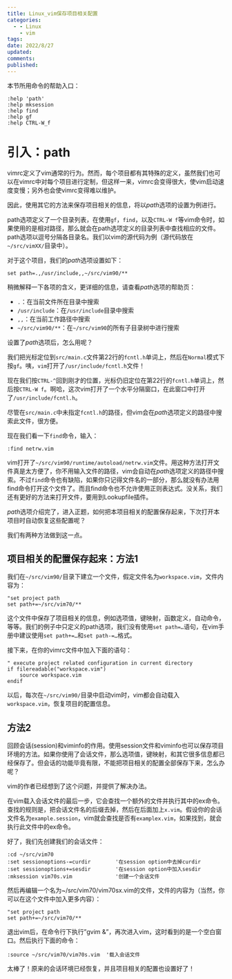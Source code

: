 ```yaml
---
title: Linux_vim保存项目相关配置
categories:
  - - Linux
    - vim
tags: 
date: 2022/8/27
updated: 
comments: 
published:
---
```


本节所用命令的帮助入口：

```
:help 'path'
:help mksession
:help find
:help gf
:help CTRL-W_f
```

# 引入：path

vimrc定义了vim通常的行为。然而，每个项目都有其特殊的定义，虽然我们也可以在vimrc中对每个项目进行定制，但这样一来，vimrc会变得很大，使vim启动速度变慢；另外也会使vimrc变得难以维护。

因此，使用其它的方法来保存项目相关的信息，将以*path*选项的设置为例进行。

path选项定义了一个目录列表，在使用`gf`，`find`，以及`CTRL-W f`等vim命令时，如果使用的是相对路径，那么就会在path选项定义的目录列表中查找相应的文件。path选项以逗号分隔各目录名。我们以vim的源代码为例（源代码放在`~/src/vimXX/`目录中）。

对于这个项目，我们的*path*选项设置如下：

```
set path=.,/usr/include,,~/src/vim90/**
```

稍微解释一下各项的含义，更详细的信息，请查看*path*选项的帮助页：

- `.`：在当前文件所在目录中搜索
- `/usr/include`：在`/usr/include`目录中搜索
- `,,`：在当前工作路径中搜索
- `~/src/vim90/**`：在`~/src/vim90`的所有子目录树中进行搜索

设置了*path*选项后，怎么用呢？

我们把光标定位到`src/main.c`文件第22行的`fcntl.h`单词上，然后在`Normal`模式下按`gf`。咦，`vim`打开了`/usr/include/fcntl.h`文件！

现在我们按`CTRL-^`回到刚才的位置，光标仍旧定位在第22行的`fcntl.h`单词上，然后按`CTRL-W f`。啊哈，这次vim打开了一个水平分隔窗口，在此窗口中打开了`/usr/include/fcntl.h`。

尽管在`src/main.c`中未指定`fcntl.h`的路径，但vim会在*path*选项定义的路径中搜索此文件，很方便。

现在我们看一下`find`命令，输入：

```
:find netrw.vim
```

vim打开了`~/src/vim90/runtime/autoload/netrw.vim`文件。用这种方法打开文件真是太方便了，你不用输入文件的路径，vim会自动在*path*选项定义的路径中搜索。不过`find`命令也有缺陷，如果你只记得文件名的一部分，那么就没有办法用find命令打开这个文件了。而且find命令也不允许使用正则表达式。没关系，我们还有更好的方法来打开文件，要用到Lookupfile插件。

*path*选项介绍完了，进入正题，如何把本项目相关的配置保存起来，下次打开本项目时自动恢复这些配置呢？

我们有两种方法做到这一点。

## 项目相关的配置保存起来：方法1

我们在`~/src/vim90/`目录下建立一个文件，假定文件名为`workspace.vim`，文件内容为：

```
"set project path
set path+=~/src/vim70/** 
```

这个文件中保存了项目相关的信息，例如选项值，键映射，函数定义，自动命令，等等。我们的例子中只定义的path选项，我们没有使用`set path=…`语句，在vim手册中建议使用`set path+=…`和`set path-=…`格式。

接下来，在你的vimrc文件中加入下面的语句：

```
" execute project related configuration in current directory
if filereadable("workspace.vim")
    source workspace.vim
endif
```

以后，每次在`~/src/vim90/`目录中启动vim时，vim都会自动载入`workspace.vim`，恢复项目的配置信息。

## 方法2

回顾会话(session)和viminfo的作用。使用session文件和viminfo也可以保存项目环境的方法。如果你使用了会话文件，那么选项值，键映射，和其它很多信息都已经保存了。但会话的功能毕竟有限，不能把项目相关的配置全部保存下来，怎么办呢？

vim的作者已经想到了这个问题，并提供了解决办法。

在vim载入会话文件的最后一步，它会查找一个额外的文件并执行其中的ex命令。查找的规则是，把会话文件名的后缀去掉，然后在后面加上`x.vim`。假设你的会话文件名为`example.session`，vim就会查找是否有`examplex.vim`，如果找到，就会执行此文件中的ex命令。

好了，我们先创建我们的会话文件：

```
:cd ~/src/vim70
:set sessionoptions-=curdir        '在session option中去掉curdir
:set sessionoptions+=sesdir        '在session option中加入sesdir
:mksession vim70s.vim              '创建一个会话文件 
```

然后再编辑一个名为~/src/vim70/vim70sx.vim的文件，文件的内容为（当然，你可以在这个文件中加入更多内容）：

```
"set project path
set path+=~/src/vim70/** 
```

退出vim后，在命令行下执行”gvim &”，再次进入vim，这时看到的是一个空白窗口。然后执行下面的命令：

```
:source ~/src/vim70/vim70s.vim  '载入会话文件 
```

太棒了！原来的会话环境已经恢复，并且项目相关的配置也设置好了！
